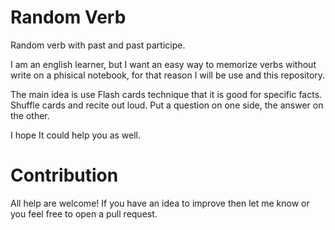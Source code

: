 # Random Verb

Random verb with past and past participe.

I am an english learner, but I want an easy way to memorize verbs without write on a phisical notebook, for that reason I will be use and this repository. 

The main idea is use Flash cards technique that it is good for specific facts. Shuffle cards and recite out loud. Put a question on one side, the answer on the other.

I hope It could help you as well. 

# Contribution

All help are welcome! If you have an idea to improve then let me know or you feel free to open a pull request.
